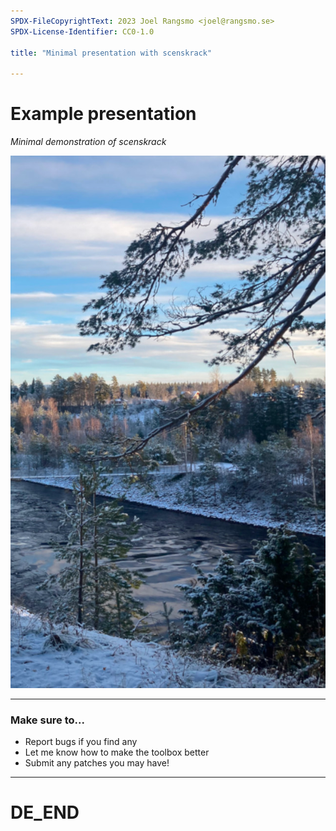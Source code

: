 ```yaml
---
SPDX-FileCopyrightText: 2023 Joel Rangsmo <joel@rangsmo.se>
SPDX-License-Identifier: CC0-1.0

title: "Minimal presentation with scenskrack"

---
```

# Example presentation
_Minimal demonstration of scenskrack_

![bg right:30%](images/example_image.jpg)

<!--
These are some speaker notes. They are available in the presentation view and as PDF comments
-->

---
<!-- _footer: "Good place for copyright attribution or sneaky brasklappar" -->
### Make sure to...
- Report bugs if you find any
- Let me know how to make the toolbox better
- Submit any patches you may have!

---
# DE\_END
